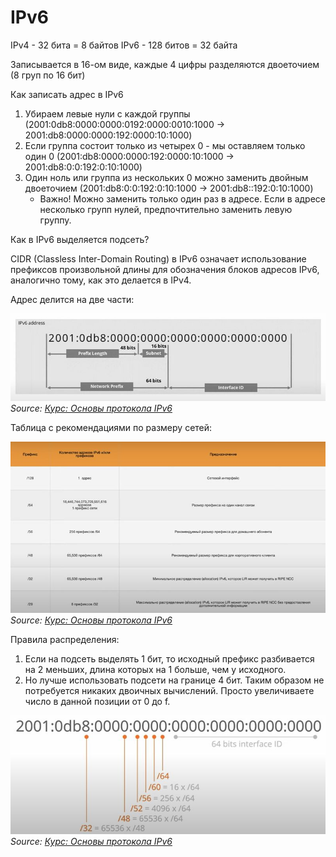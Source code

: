 # IPv6

IPv4 - 32 бита = 8 байтов
IPv6 - 128 битов = 32 байта

Записывается в 16-ом виде, каждые 4 цифры разделяются двоеточием (8 груп по 16 бит)

Как записать адрес в IPv6
1. Убираем левые нули с каждой группы (2001:0db8:0000:0000:0192:0000:0010:1000 -> 2001:db8:0000:0000:192:0000:10:1000)
2. Если группа состоит только из четырех 0 - мы оставляем только один 0 (2001:db8:0000:0000:192:0000:10:1000 -> 2001:db8:0:0:192:0:10:1000)
3. Один ноль или группа из нескольких 0 можно заменить двойным двоеточием (2001:db8:0:0:192:0:10:1000 -> 2001:db8::192:0:10:1000)
    - Важно! Можно заменить только один раз в адресе. Если в адресе несколько групп нулей, предпочтительно заменить левую группу.


Как в IPv6 выделяется подсеть?

CIDR (Classless Inter-Domain Routing) в IPv6 означает использование префиксов произвольной длины для обозначения блоков адресов IPv6, аналогично тому, как это делается в IPv4.

Адрес делится на две части:

![Адрес делится на две части:](images/network/ipv6_1.jpg)  
*Source: [Курс: Основы протокола IPv6](https://clck.ru/3MzQXh)*

Таблица с рекомендациями по размеру сетей:

![Таблица](images/network/ipv6_2.jpg)  
*Source: [Курс: Основы протокола IPv6](https://clck.ru/3MzQXh)*

Правила распределения:
1. Если на подсеть выделять 1 бит, то исходный префикс разбивается на 2 меньших, длина которых на 1 больше, чем у исходного.
2. Но лучше использовать подсети на границе 4 бит. Таким образом не потребуется никаких двоичных вычислений. Просто увеличиваете число в данной позиции от 0 до f.

![Разделение сетей](images/network/ipv6_3.jpg)  
*Source: [Курс: Основы протокола IPv6](https://clck.ru/3MzQXh)*

